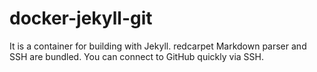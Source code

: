 # docker-jekyll-git
It is a container for building with Jekyll. redcarpet Markdown parser and SSH are bundled. You can connect to GitHub quickly via SSH.
